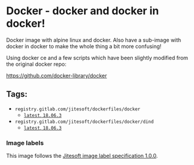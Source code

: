 # Docker - docker and docker in docker!

Docker image with alpine linux and docker. Also have a sub-image with docker in docker to make the whole
thing a bit more confusing!

Using docker ce and a few scripts which have been slightly modified from the original docker repo:

https://github.com/docker-library/docker

## Tags:

* `registry.gitlab.com/jitesoft/dockerfiles/docker`
    * [`latest`, `18.06.3`](https://gitlab.com/jitesoft/dockerfiles/docker/blob/master/Dockerfile)
* `registry.gitlab.com/jitesoft/dockerfiles/docker/dind`
    * [`latest`, `18.06.3`](https://gitlab.com/jitesoft/dockerfiles/docker/blob/master/Dind/Dockerfile)


### Image labels

This image follows the [Jitesoft image label specification 1.0.0](https://gitlab.com/snippets/1866155).
